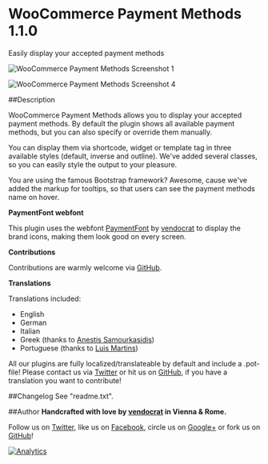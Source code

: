 WooCommerce Payment Methods 1.1.0
=================================

Easily display your accepted payment methods

![WooCommerce Payment Methods Screenshot 1](https://github.com/vendocrat/WooCommerce-Payment-Methods/blob/master/screenshot-1.png)

![WooCommerce Payment Methods Screenshot 4](https://github.com/vendocrat/WooCommerce-Payment-Methods/blob/master/screenshot-4.png)

##Description

WooCommerce Payment Methods allows you to display your accepted payment methods. By default the plugin shows all available payment methods, but you can also specify or override them manually.

You can display them via shortcode, widget or template tag in three available styles (default, inverse and outline). We've added several classes, so you can easily style the output to your pleasure.

You are using the famous Bootstrap framework? Awesome, cause we've added the markup for tooltips, so that users can see the payment methods name on hover.

**PaymentFont webfont**

This plugin uses the webfont [PaymentFont](https://github.com/vendocrat/PaymentFont) by [vendocrat](http://vendocr.at) to display the brand icons, making them look good on every screen.

**Contributions**

Contributions are warmly welcome via [GitHub](https://github.com/vendocrat/WooCommerce-Payment-Methods/).

**Translations**

Translations included:

*   English
*   German
*   Italian
*   Greek (thanks to [Anestis Samourkasidis](https://wordpress.org/support/profile/samourkasidis))
*   Portuguese (thanks to [Luis Martins](https://github.com/lmartins))

All our plugins are fully localized/translateable by default and include a .pot-file! Please contact us via [Twitter](https://twitter.com/vendocrat) or hit us on [GitHub](https://github.com/vendocrat), if you have a translation you want to contribute!

##Changelog
See "readme.txt".

##Author
**Handcrafted with love by [vendocrat](http://vendocr.at/) in Vienna &amp; Rome.**

Follow us on [Twitter](https://twitter.com/vendocrat), like us on [Facebook](https://www.facebook.com/vendocrat), circle us on [Google+](https://plus.google.com/+vendocrat) or fork us on [GitHub](https://github.com/vendocrat)!

[![Analytics](https://ga-beacon.appspot.com/UA-57742328-1/vendocrat/WooCommerce-Payment-Methods)](https://github.com/igrigorik/ga-beacon)
